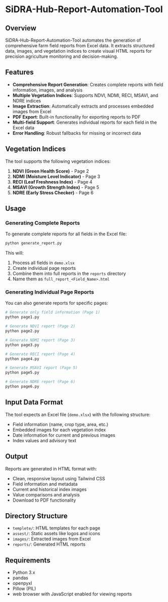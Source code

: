 # SiDRA-Hub-Report-Automation-Tool

## Overview
SiDRA-Hub-Report-Automation-Tool automates the generation of comprehensive farm field reports from Excel data. It extracts structured data, images, and vegetation indices to create visual HTML reports for precision agriculture monitoring and decision-making.

## Features
- **Comprehensive Report Generation**: Creates complete reports with field information, images, and analysis
- **Multiple Vegetation Indices**: Supports NDVI, NDMI, RECI, MSAVI, and NDRE indices
- **Image Extraction**: Automatically extracts and processes embedded images from Excel
- **PDF Export**: Built-in functionality for exporting reports to PDF
- **Multi-field Support**: Generates individual reports for each field in the Excel data
- **Error Handling**: Robust fallbacks for missing or incorrect data

## Vegetation Indices
The tool supports the following vegetation indices:
1. **NDVI (Green Health Score)** - Page 2
2. **NDMI (Moisture Level Indicator)** - Page 3
3. **RECI (Leaf Freshness Index)** - Page 4
4. **MSAVI (Growth Strength Index)** - Page 5
5. **NDRE (Early Stress Checker)** - Page 6

## Usage

### Generating Complete Reports
To generate complete reports for all fields in the Excel file:

```python
python generate_report.py
```

This will:
1. Process all fields in `demo.xlsx`
2. Create individual page reports
3. Combine them into full reports in the `reports` directory
4. Name them as `full_report_<Field_Name>.html`

### Generating Individual Page Reports
You can also generate reports for specific pages:

```python
# Generate only field information (Page 1)
python page1.py

# Generate NDVI report (Page 2)
python page2.py

# Generate NDMI report (Page 3)
python page3.py

# Generate RECI report (Page 4)
python page4.py

# Generate MSAVI report (Page 5)
python page5.py

# Generate NDRE report (Page 6)
python page6.py
```

## Input Data Format
The tool expects an Excel file (`demo.xlsx`) with the following structure:
- Field information (name, crop type, area, etc.)
- Embedded images for each vegetation index
- Date information for current and previous images
- Index values and advisory text

## Output
Reports are generated in HTML format with:
- Clean, responsive layout using Tailwind CSS
- Field information and metadata
- Current and historical index images
- Value comparisons and analysis
- Download to PDF functionality

## Directory Structure
- `templete/`: HTML templates for each page
- `assest/`: Static assets like logos and icons
- `images/`: Extracted images from Excel
- `reports/`: Generated HTML reports

## Requirements
- Python 3.x
- pandas
- openpyxl
- Pillow (PIL)
- web browser with JavaScript enabled for viewing reports
